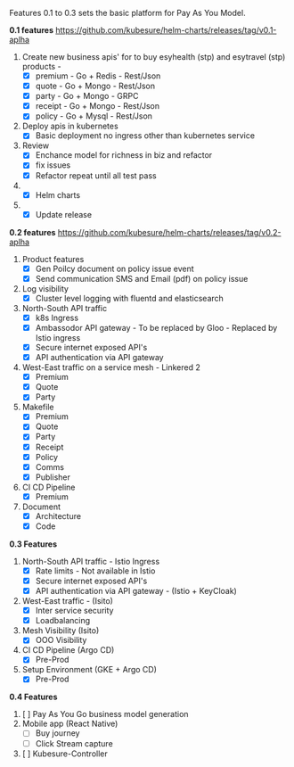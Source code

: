 Features 0.1 to 0.3 sets the basic platform for Pay As You Model.

**0.1 features** https://github.com/kubesure/helm-charts/releases/tag/v0.1-aplha

1. Create new business apis' for to buy esyhealth (stp) and esytravel (stp) products - 
   - [x] premium - Go + Redis - Rest/Json
   - [x] quote - Go + Mongo  - Rest/Json
   - [x] party - Go + Mongo - GRPC  
   - [x] receipt - Go + Mongo - Rest/Json
   - [x] policy - Go + Mysql - Rest/Json
2. Deploy apis in kubernetes 
   - [x] Basic deployment no ingress other than kubernetes service
3. Review 
   - [x] Enchance model for richness in biz and refactor
   - [x] fix issues 
   - [x] Refactor repeat until all test pass 
5. - [x] Helm charts
7. - [x] Update release

**0.2 features** https://github.com/kubesure/helm-charts/releases/tag/v0.2-aplha

1. Product features
   - [X] Gen Poilcy document on policy issue event
   - [X] Send communication SMS and Email (pdf) on policy issue 
2. Log visibility
   - [X] Cluster level logging with fluentd and elasticsearch 
4. North-South API traffic 
   - [X] k8s Ingress
   - [X] Ambassodor API gateway - To be replaced by Gloo - Replaced by Istio ingress
   - [X] Secure internet exposed API's 
   - [X] API authentication via API gateway
5. West-East traffic on a service mesh - Linkered 2
   - [X] Premium 
   - [X] Quote
   - [X] Party
6. Makefile  
   - [X] Premium 
   - [X] Quote
   - [x] Party
   - [x] Receipt
   - [x] Policy
   - [X] Comms
   - [X] Publisher 
8. CI CD Pipeline 
   - [X] Premium
7. Document 
   - [X] Architecture 
   - [X] Code

**0.3 Features** 

1. North-South API traffic - Istio Ingress 
   - [X] Rate limits - Not available in Istio
   - [x] Secure internet exposed API's
   - [X] API authentication via API gateway - (Istio + KeyCloak)
2. West-East traffic - (Isito)
   - [X] Inter service security 
   - [X] Loadbalancing 
3. Mesh Visibility (Isito)
   - [X] OOO Visibility
4. CI CD Pipeline (Argo CD)
   - [x] Pre-Prod 
5. Setup Environment (GKE + Argo CD)
   - [x] Pre-Prod 
   
**0.4 Features**

1. [ ] Pay As You Go business model generation
2. Mobile app (React Native)
   - [ ] Buy journey 
   - [ ] Click Stream capture
3. [ ] Kubesure-Controller
